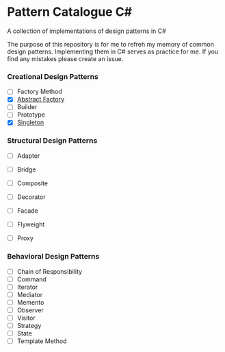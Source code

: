 # Pattern Catalogue C# #
A collection of implementations of design patterns in C#

The purpose of this repository is for me to refreh my memory of common design patterns. Implementing them in C# serves as practice for me. If you find any mistakes please create an issue.

### Creational Design Patterns

- [ ] Factory Method
- [X] [Abstract Factory](https://github.com/derdanielb/pattern-catalogue-csharp/tree/master/src/Pattern-Catalogue/Abstract-Factory)
- [ ] Builder
- [ ] Prototype
- [X] [Singleton](https://github.com/derdanielb/pattern-catalogue-csharp/tree/master/src/Pattern-Catalogue/Singleton)

### Structural Design Patterns
- [ ] Adapter
- [ ] Bridge
- [ ] Composite
- [ ] Decorator
- [ ] Facade
- [ ] Flyweight
- [ ] Proxy


### Behavioral Design Patterns
- [ ] Chain of Responsibility
- [ ] Command
- [ ] Iterator
- [ ] Mediator
- [ ] Memento
- [ ] Observer
- [ ] Visitor
- [ ] Strategy
- [ ] State
- [ ] Template Method
